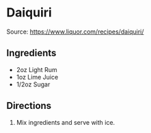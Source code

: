 # Daiquiri
Source: https://www.liquor.com/recipes/daiquiri/

## Ingredients
* 2oz Light Rum
* 1oz Lime Juice
* 1/2oz Sugar

## Directions
1. Mix ingredients and serve with ice.
